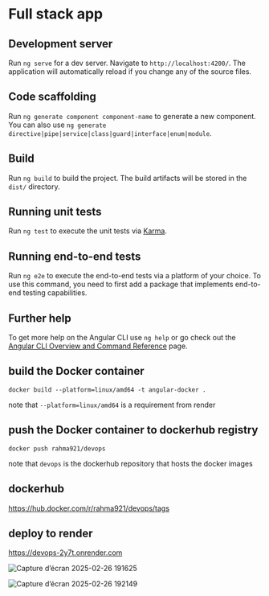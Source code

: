 # Full stack app


## Development server

Run `ng serve` for a dev server. Navigate to `http://localhost:4200/`. The application will automatically reload if you change any of the source files.

## Code scaffolding

Run `ng generate component component-name` to generate a new component. You can also use `ng generate directive|pipe|service|class|guard|interface|enum|module`.

## Build

Run `ng build` to build the project. The build artifacts will be stored in the `dist/` directory.

## Running unit tests

Run `ng test` to execute the unit tests via [Karma](https://karma-runner.github.io).

## Running end-to-end tests

Run `ng e2e` to execute the end-to-end tests via a platform of your choice. To use this command, you need to first add a package that implements end-to-end testing capabilities.

## Further help

To get more help on the Angular CLI use `ng help` or go check out the [Angular CLI Overview and Command Reference](https://angular.io/cli) page.

## build the Docker container

`docker build --platform=linux/amd64 -t angular-docker .`  

note  that `--platform=linux/amd64` is a requirement from render

## push the Docker container to dockerhub registry

`docker push rahma921/devops`

note that `devops` is the dockerhub repository that hosts the  docker images

## dockerhub
https://hub.docker.com/r/rahma921/devops/tags


## deploy to render
https://devops-2y7t.onrender.com


![Capture d’écran 2025-02-26 191625](https://github.com/user-attachments/assets/6cd53bb6-bf2d-4e7e-bfd7-60c978a0c93a)


![Capture d’écran 2025-02-26 192149](https://github.com/user-attachments/assets/8882f089-eceb-44e0-af56-53631ef355bb)
